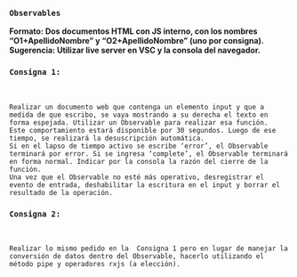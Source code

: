 ### `Observables`

**Formato: Dos documentos HTML con JS interno, con los nombres “O1+ApellidoNombre” y “O2+ApellidoNombre”  (uno por consigna).
Sugerencia: Utilizar live server en VSC y la consola del navegador.**

### `Consigna 1:`
<br />

```
Realizar un documento web que contenga un elemento input y que a medida de que escribo, se vaya mostrando a su derecha el texto en forma espejada. Utilizar un Observable para realizar esa función.
Este comportamiento estará disponible por 30 segundos. Luego de ese tiempo, se realizará la desuscripción automática. 
Si en el lapso de tiempo activo se escribe ‘error’, el Observable terminará por error. Si se ingresa ‘complete’, el Observable terminará en forma normal. Indicar por la consola la razón del cierre de la función.
Una vez que el Observable no esté más operativo, desregistrar el evento de entrada, deshabilitar la escritura en el input y borrar el resultado de la operación.
```

### `Consigna 2:`
<br />

```
Realizar lo mismo pedido en la  Consigna 1 pero en lugar de manejar la conversión de datos dentro del Observable, hacerlo utilizando el método pipe y operadores rxjs (a elección).
```
